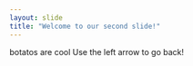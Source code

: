 ```yaml
---
layout: slide
title: "Welcome to our second slide!"
---
```

botatos are cool
Use the left arrow to go back!
